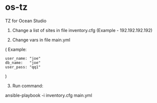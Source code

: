 # os-tz
TZ for Ocean Studio

1) Change a list of sites in file inventory.cfg
   (Example - 192.192.192.192)

2) Change vars in file main.yml

  ( Example:

    user_name: "joe"
    db_name:   "joe"
    user_pass: "qq1"

  )

3) Run command:

  ansible-playbook -i inventory.cfg main.yml

